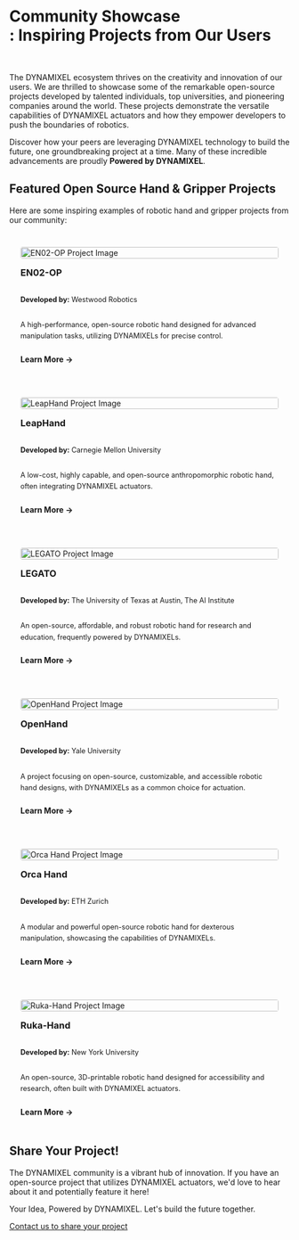 # Community Showcase<br>: Inspiring Projects from Our Users
<br>
<YouTube videoId="XNSi9TzPXLs" />

The DYNAMIXEL ecosystem thrives on the creativity and innovation of our users. We are thrilled to showcase some of the remarkable open-source projects developed by talented individuals, top universities, and pioneering companies around the world. These projects demonstrate the versatile capabilities of DYNAMIXEL actuators and how they empower developers to push the boundaries of robotics.

Discover how your peers are leveraging DYNAMIXEL technology to build the future, one groundbreaking project at a time. Many of these incredible advancements are proudly **Powered by DYNAMIXEL**.

## Featured Open Source Hand & Gripper Projects

Here are some inspiring examples of robotic hand and gripper projects from our community:

<div class="project-grid">
  <div class="project-card">
    <img src="/community_showcase/en02-op.png" alt="EN02-OP Project Image" class="project-image">
    <h3>EN02-OP</h3>
    <p><strong>Developed by:</strong> Westwood Robotics</p>
    <p>A high-performance, open-source robotic hand designed for advanced manipulation tasks, utilizing DYNAMIXELs for precise control.</p>
    <a href="https://github.com/Westwood-Robotics/EN02-OP" target="_blank" class="project-link">Learn More &rarr;</a>
  </div>
  <div class="project-card">
    <img src="/community_showcase/leaphand.png" alt="LeapHand Project Image" class="project-image">
    <h3>LeapHand</h3>
    <p><strong>Developed by:</strong> Carnegie Mellon University</p>
    <p>A low-cost, highly capable, and open-source anthropomorphic robotic hand, often integrating DYNAMIXEL actuators.</p>
    <a href="https://v1.leaphand.com/" target="_blank" class="project-link">Learn More &rarr;</a>
  </div>
  <div class="project-card">
    <img src="/community_showcase/legato.png" alt="LEGATO Project Image" class="project-image">
    <h3>LEGATO</h3>
    <p><strong>Developed by:</strong> The University of Texas at Austin, The AI Institute</p>
    <p>An open-source, affordable, and robust robotic hand for research and education, frequently powered by DYNAMIXELs.</p>
    <a href="https://ut-hcrl.github.io/LEGATO/" target="_blank" class="project-link">Learn More &rarr;</a>
  </div>
  <div class="project-card">
    <img src="/community_showcase/openhand.png" alt="OpenHand Project Image" class="project-image">
    <h3>OpenHand</h3>
    <p><strong>Developed by:</strong> Yale University</p>
    <p>A project focusing on open-source, customizable, and accessible robotic hand designs, with DYNAMIXELs as a common choice for actuation.</p>
    <a href="https://www.eng.yale.edu/grablab/openhand/" target="_blank" class="project-link">Learn More &rarr;</a>
  </div>
  <div class="project-card">
    <img src="/community_showcase/orcahand.png" alt="Orca Hand Project Image" class="project-image">
    <h3>Orca Hand</h3>
    <p><strong>Developed by:</strong> ETH Zurich</p>
    <p>A modular and powerful open-source robotic hand for dexterous manipulation, showcasing the capabilities of DYNAMIXELs.</p>
    <a href="https://www.orcahand.com/" target="_blank" class="project-link">Learn More &rarr;</a>
  </div>
  <div class="project-card">
    <img src="/community_showcase/ruka-hand.png" alt="Ruka-Hand Project Image" class="project-image">
    <h3>Ruka-Hand</h3>
    <p><strong>Developed by:</strong> New York University</p>
    <p>An open-source, 3D-printable robotic hand designed for accessibility and research, often built with DYNAMIXEL actuators.</p>
    <a href="https://ruka-hand.github.io/" target="_blank" class="project-link">Learn More &rarr;</a>
  </div>
</div>

<style>
.project-grid {
  display: grid;
  grid-template-columns: repeat(auto-fit, minmax(300px, 1fr));
  gap: 20px;
  margin-top: 20px;
}
.project-card {
  border: 1px solid var(--vp-c-divider);
  border-radius: 8px;
  padding: 20px;
  background-color: var(--vp-c-bg-soft);
  transition: box-shadow 0.3s ease;
  display: flex; /* Added for better alignment of content */
  flex-direction: column; /* Added for better alignment of content */
}
.project-card:hover {
  box-shadow: 0 4px 8px rgba(0,0,0,0.1);
}
.project-image { /* Style for the project images */
  width: 100%;
  max-height: 180px; /* Adjust as needed */
  object-fit: cover; /* Ensures the image covers the area nicely */
  border-radius: 4px; /* Optional: adds rounded corners to images */
  margin-bottom: 15px; /* Space between image and title */
}
.project-card h3 {
  margin-top: 0;
  color: var(--vp-c-brand-1);
}
.project-card p {
  font-size: 0.9em;
  line-height: 1.6;
  flex-grow: 1; /* Allows text to take available space, pushing link to bottom */
}
.project-link {
  display: inline-block;
  margin-top: 10px; /* Ensures space above the link if text is short */
  font-weight: bold;
  color: var(--vp-c-brand-1);
  text-decoration: none;
}
.project-link:hover {
  text-decoration: underline;
}
</style>

## Share Your Project!

The DYNAMIXEL community is a vibrant hub of innovation. If you have an open-source project that utilizes DYNAMIXEL actuators, we'd love to hear about it and potentially feature it here!

Your Idea, Powered by DYNAMIXEL. Let's build the future together.

[Contact us to share your project](/contact)
